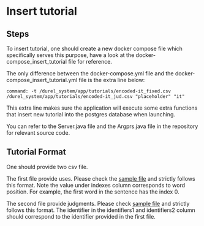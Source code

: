 # Insert tutorial

## Steps
To insert tutorial, one should create a new docker compose file which specifically serves this purpose, have a look at the docker-compose_insert_tutorial file for reference. 

The only difference between the docker-compose.yml file and the docker-compose_insert_tutorial.yml file is the extra line below:
```
command: -t /durel_system/app/tutorials/encoded-it_fixed.csv /durel_system/app/tutorials/encoded-it_jud.csv "placeholder" "it"
```
This extra line makes sure the application will execute some extra functions that insert new tutorial into the postgres database when launching.

You can refer to the Server.java file and the Argprs.java file in the repository for relevant source code.

## Tutorial Format
One should provide two csv file. 

The first file provide uses. Please check the [sample file](https://github.com/Garrafao/WUGs/blob/main/resources/tutorials/tutorial_sentences/english.csv) and strictly follows this format. Note the value under indexes column corresponds to word position. For example, the first word in the sentence has the index 0.

The second file provide judgments. Please check  [sample file](https://github.com/Garrafao/WUGs/blob/main/resources/tutorials/tutorial_gold_annotations/english.csv) and strictly follows this format. The identifier in the identifiers1 and identifiers2	column should correspond to the identifier provided in the first file.

